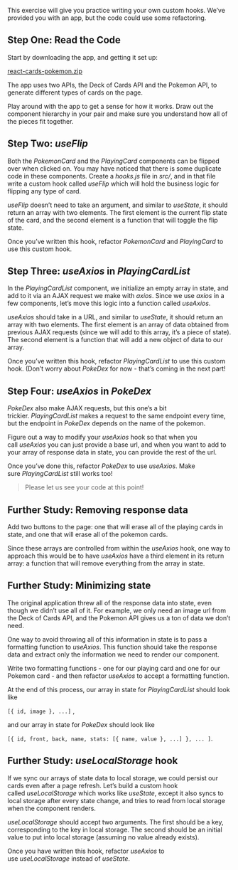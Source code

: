 This exercise will give you practice writing your own custom hooks. We’ve provided you with an app, but the code could use some refactoring.

## **Step One: Read the Code**

Start by downloading the app, and getting it set up:

[react-cards-pokemon.zip](https://s3-us-west-2.amazonaws.com/secure.notion-static.com/f5fdeb39-70b3-4747-808b-f56447fabfdd/react-cards-pokemon.zip)

The app uses two APIs, the Deck of Cards API and the Pokemon API, to generate different types of cards on the page.

Play around with the app to get a sense for how it works. Draw out the component hierarchy in your pair and make sure you understand how all of the pieces fit together.

## **Step Two: *useFlip***

Both the *PokemonCard* and the *PlayingCard* components can be flipped over when clicked on. You may have noticed that there is some duplicate code in these components. Create a *hooks.js* file in *src/*, and in that file write a custom hook called *useFlip* which will hold the business logic for flipping any type of card.

*useFlip* doesn’t need to take an argument, and similar to *useState*, it should return an array with two elements. The first element is the current flip state of the card, and the second element is a function that will toggle the flip state.

Once you’ve written this hook, refactor *PokemonCard* and *PlayingCard* to use this custom hook.

## **Step Three: *useAxios* in *PlayingCardList***

In the *PlayingCardList* component, we initialize an empty array in state, and add to it via an AJAX request we make with *axios*. Since we use *axios* in a few components, let’s move this logic into a function called *useAxios*.

*useAxios* should take in a URL, and similar to *useState*, it should return an array with two elements. The first element is an array of data obtained from previous AJAX requests (since we will add to this array, it’s a piece of state). The second element is a function that will add a new object of data to our array.

Once you’ve written this hook, refactor *PlayingCardList* to use this custom hook. (Don’t worry about *PokeDex* for now - that’s coming in the next part!

## **Step Four: *useAxios* in *PokeDex***

*PokeDex* also make AJAX requests, but this one’s a bit trickier. *PlayingCardList* makes a request to the same endpoint every time, but the endpoint in *PokeDex* depends on the name of the pokemon.

Figure out a way to modify your *useAxios* hook so that when you call *useAxios* you can just provide a base url, and when you want to add to your array of response data in state, you can provide the rest of the url.

Once you’ve done this, refactor *PokeDex* to use *useAxios*. Make sure *PlayingCardList* still works too!

> Please let us see your code at this point!
> 

## **Further Study: Removing response data**

Add two buttons to the page: one that will erase all of the playing cards in state, and one that will erase all of the pokemon cards.

Since these arrays are controlled from within the *useAxios* hook, one way to approach this would be to have *useAxios* have a third element in its return array: a function that will remove everything from the array in state.

## **Further Study: Minimizing state**

The original application threw all of the response data into state, even though we didn’t use all of it. For example, we only need an image url from the Deck of Cards API, and the Pokemon API gives us a ton of data we don’t need.

One way to avoid throwing all of this information in state is to pass a formatting function to *useAxios*. This function should take the response data and extract only the information we need to render our component.

Write two formatting functions - one for our playing card and one for our Pokemon card - and then refactor *useAxios* to accept a formatting function.

At the end of this process, our array in state for *PlayingCardList* should look like

`[{ id, image }, ...]` ,

and our array in state for *PokeDex* should look like

`[{ id, front, back, name, stats: [{ name, value }, ...] }, ... ]`.

## **Further Study: *useLocalStorage* hook**

If we sync our arrays of state data to local storage, we could persist our cards even after a page refresh. Let’s build a custom hook called *useLocalStorage* which works like *useState*, except it also syncs to local storage after every state change, and tries to read from local storage when the component renders.

*useLocalStorage* should accept two arguments. The first should be a key, corresponding to the key in local storage. The second should be an initial value to put into local storage (assuming no value already exists).

Once you have written this hook, refactor *useAxios* to use *useLocalStorage* instead of *useState*.
